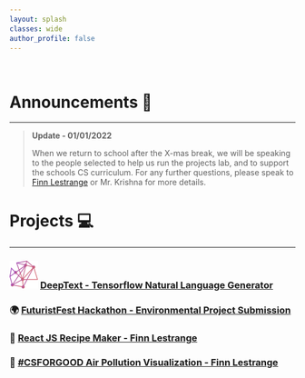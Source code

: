 ```yaml
---
layout: splash
classes: wide
author_profile: false
---
```


<br />

# Announcements 📣

<hr />

> **Update - 01/01/2022**
>
> When we return to school after the X-mas break, we will be speaking to the people selected to help us run the projects lab, and to support the schools CS curriculum. For any further questions, please speak to [Finn Lestrange](mailto:flestrange@isa.aberdeen.sch.uk) or Mr. Krishna for more details.

# Projects 💻

<hr />

### ![test](<images/deeptext(Custom).png>) <a href="https://internationalschoolaberdeen.github.io/aiproject/" target="_blank">DeepText - Tensorflow Natural Language Generator</a>

### 🌍 <a href="https://futuristfest.finnlestrange.tech" target="_blank">FuturistFest Hackathon - Environmental Project Submission</a>

### 🍔 <a href="https://recipe-ibhl.pages.dev/" target="_blank">React JS Recipe Maker - Finn Lestrange</a>

### 🌲 <a href="https://csforgood.finnlestrange.tech/" target="_blank">#CSFORGOOD Air Pollution Visualization - Finn Lestrange</a>
